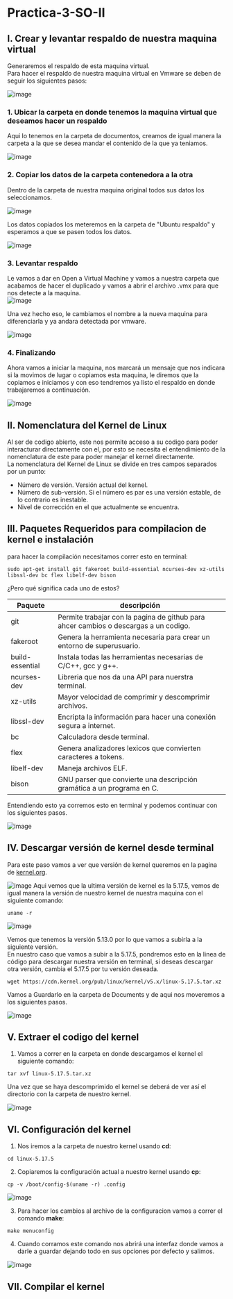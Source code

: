 # Practica-3-SO-II  
## I. Crear y levantar respaldo de nuestra maquina virtual  
Generaremos el respaldo de esta maquina virtual.  
Para hacer el respaldo de nuestra maquina virtual en Vmware se deben de seguir los siguientes pasos:  
  
![image](https://user-images.githubusercontent.com/75387331/166168015-0c05dfa0-4d24-4615-adb0-cf7e467dc6f9.png)  

### 1. Ubicar la carpeta en donde tenemos la maquina virtual que deseamos hacer un respaldo  
Aqui lo tenemos en la carpeta de documentos, creamos de igual manera la carpeta a la que se desea mandar el contenido de la que ya teniamos.  
  
![image](https://user-images.githubusercontent.com/75387331/166167657-e05f5cf8-0cc4-4fbf-881d-b484f620b111.png)  
  
### 2. Copiar los datos de la carpeta contenedora a la otra  
Dentro de la carpeta de nuestra maquina original todos sus datos los seleccionamos.  
  
![image](https://user-images.githubusercontent.com/75387331/166167719-1a6490b7-9d54-434b-a638-7ee7e2c6b9a4.png)  
  
Los datos copiados los meteremos en la carpeta de "Ubuntu respaldo" y esperamos a que se pasen todos los datos.  
  
![image](https://user-images.githubusercontent.com/75387331/166167723-de8b4db4-43a5-4516-ab0b-61a3ed2ad451.png)  
  
### 3. Levantar respaldo  
Le vamos a dar en Open a Virtual Machine y vamos a nuestra carpeta que acabamos de hacer el duplicado y vamos a abrir el archivo .vmx para que nos detecte a la maquina.  
![image](https://user-images.githubusercontent.com/75387331/166167802-14f003e3-dd2f-4d02-9ed3-0ba532880f85.png)  
  
Una vez hecho eso, le cambiamos el nombre a la nueva maquina para diferenciarla y ya andara detectada por vmware.  
  
![image](https://user-images.githubusercontent.com/75387331/166167900-984b89f6-c5c0-45d0-8a9d-25ba653d9c4d.png)  
### 4. Finalizando
Ahora vamos a iniciar la maquina, nos marcará un mensaje que nos indicara si la movimos de lugar o copiamos esta maquina, le diremos que la copiamos e iniciamos y con eso tendremos ya listo el respaldo en donde trabajaremos a continuación.  
  
![image](https://user-images.githubusercontent.com/75387331/166168006-35e1f3dc-0ef5-4635-940b-766024d76d54.png)  
  
## II. Nomenclatura del Kernel de Linux  
Al ser de codigo abierto, este nos permite acceso a su codigo para poder interacturar directamente con el, por esto se necesita el entendimiento de la nomenclatura de este para poder manejar el kernel directamente.  
La nomenclatura del Kernel de Linux se divide en tres campos separados por un punto: 
- Número de versión. Versión actual del kernel. 
- Número de sub-versión. Si el número es par es una versión estable, de lo contrario es inestable.  
- Nivel de corrección en el que actualmente se encuentra.

## III. Paquetes Requeridos para compilacion de kernel e instalación  
para hacer la compilación necesitamos correr esto en terminal:  
``` 
sudo apt-get install git fakeroot build-essential ncurses-dev xz-utils libssl-dev bc flex libelf-dev bison
```
¿Pero qué significa cada uno de estos?  
  
| Paquete | descripción |
| --- | --- |
| git | Permite trabajar con la pagina de github para ahcer cambios o descargas a un codigo. |
| fakeroot | Genera la herramienta necesaria para crear un entorno de superusuario. |
| build-essential | Instala todas las herramientas necesarias de C/C++, gcc y g++. |
| ncurses-dev | Libreria que nos da una API para nuerstra terminal. |
| xz-utils | Mayor velocidad de comprimir y descomprimir archivos. |
| libssl-dev | Encripta la información para hacer una conexión segura a internet. |
| bc | Calculadora desde terminal. |
| flex | Genera analizadores lexicos que convierten caracteres a tokens. |
| libelf-dev | Maneja archivos ELF. |
| bison | GNU parser que convierte una descripción gramática a un programa en C. |  
  
Entendiendo esto ya corremos esto en terminal y podemos continuar con los siguientes pasos.  

![image](https://user-images.githubusercontent.com/75387331/166170952-44c9501c-9966-4807-ae88-cf1a4ebd4a93.png)  

  
## IV. Descargar versión de kernel desde terminal  
  
Para este paso vamos a ver que versión de kernel queremos en la pagina de [kernel.org](kernel.org).  
  
 ![image](https://user-images.githubusercontent.com/75387331/166169318-becb3e5d-62dd-4821-bda0-56bdcd226c28.png)
Aqui vemos que la ultima versión de kernel es la 5.17.5, vemos de igual manera la versión de nuestro kernel de nuestra maquina con el siguiente comando:  
  
```
uname -r
```
  
![image](https://user-images.githubusercontent.com/75387331/166169505-4bb6ac5f-b2b7-4bb3-94cf-afce52996426.png)
  
Vemos que tenemos la versión 5.13.0 por lo que vamos a subirla a la siguiente versión.  
En nuestro caso que vamos a subir a la 5.17.5, pondremos esto en la linea de código para descargar nuestra versión en terminal, si deseas descargar otra versión, cambia el 5.17.5 por tu versión deseada. 
  
```
wget https://cdn.kernel.org/pub/linux/kernel/v5.x/linux-5.17.5.tar.xz
```
  
Vamos a Guardarlo en la carpeta de Documents y de aqui nos moveremos a los siguientes pasos.  
  
![image](https://user-images.githubusercontent.com/75387331/166171648-07c876a2-bfe4-4b49-a775-95bdc3ae7ace.png)  

## V. Extraer el codigo del kernel  
1. Vamos a correr en la carpeta en donde descargamos el kernel el siguiente comando:  
  
``` 
tar xvf linux-5.17.5.tar.xz
```
Una vez que se haya descomprimido el kernel se deberá de ver así el directorio con la carpeta de nuestro kernel.  
  
![image](https://user-images.githubusercontent.com/75387331/166171905-755987ff-3771-41e5-968b-0cb8778b0dfd.png)

## VI. Configuración del kernel  

1. Nos iremos a la carpeta de nuestro kernel usando **cd**:
```
cd linux-5.17.5
```
  
2. Copiaremos la configuración actual a nuestro kernel usando **cp**:
``` 
cp -v /boot/config-$(uname -r) .config
```
![image](https://user-images.githubusercontent.com/75387331/166172343-b4c6a1df-8618-4f1c-90a6-9d7f9347384c.png)  
  
3. Para hacer los cambios al archivo de la configuracion vamos a correr el comando **make**:  
``` 
make menuconfig
```
4. Cuando corramos este comando nos abrirá una interfaz donde vamos a darle a guardar dejando todo en sus opciones por defecto y salimos.  
  
![image](https://user-images.githubusercontent.com/75387331/166172675-5cd478de-fbf7-4b1e-9f52-cb22028551f9.png)  
  
## VII. Compilar el kernel  




